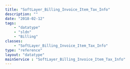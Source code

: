 ```yaml
---
title: "SoftLayer_Billing_Invoice_Item_Tax_Info"
description: ""
date: "2018-02-12"
tags:
    - "datatype"
    - "sldn"
    - "Billing"
classes:
    - "SoftLayer_Billing_Invoice_Item_Tax_Info"
type: "reference"
layout: "datatype"
mainService : "SoftLayer_Billing_Invoice_Item_Tax_Info"
---
```

